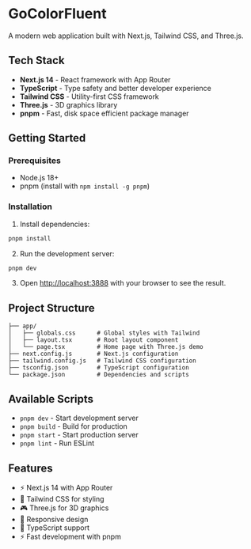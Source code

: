 # GoColorFluent

A modern web application built with Next.js, Tailwind CSS, and Three.js.

## Tech Stack

- **Next.js 14** - React framework with App Router
- **TypeScript** - Type safety and better developer experience
- **Tailwind CSS** - Utility-first CSS framework
- **Three.js** - 3D graphics library
- **pnpm** - Fast, disk space efficient package manager

## Getting Started

### Prerequisites

- Node.js 18+ 
- pnpm (install with `npm install -g pnpm`)

### Installation

1. Install dependencies:
```bash
pnpm install
```

2. Run the development server:
```bash
pnpm dev
```

3. Open [http://localhost:3888](http://localhost:3888) with your browser to see the result.

## Project Structure

```
├── app/
│   ├── globals.css      # Global styles with Tailwind
│   ├── layout.tsx       # Root layout component
│   └── page.tsx         # Home page with Three.js demo
├── next.config.js       # Next.js configuration
├── tailwind.config.js   # Tailwind CSS configuration
├── tsconfig.json        # TypeScript configuration
└── package.json         # Dependencies and scripts
```

## Available Scripts

- `pnpm dev` - Start development server
- `pnpm build` - Build for production
- `pnpm start` - Start production server
- `pnpm lint` - Run ESLint

## Features

- ⚡ Next.js 14 with App Router
- 🎨 Tailwind CSS for styling
- 🎮 Three.js for 3D graphics
- 📱 Responsive design
- 🔧 TypeScript support
- ⚡ Fast development with pnpm